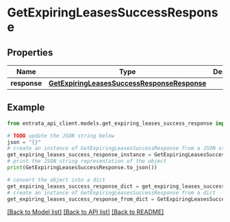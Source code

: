 # GetExpiringLeasesSuccessResponse


## Properties

Name | Type | Description | Notes
------------ | ------------- | ------------- | -------------
**response** | [**GetExpiringLeasesSuccessResponseResponse**](GetExpiringLeasesSuccessResponseResponse.md) |  | 

## Example

```python
from entrata_api_client.models.get_expiring_leases_success_response import GetExpiringLeasesSuccessResponse

# TODO update the JSON string below
json = "{}"
# create an instance of GetExpiringLeasesSuccessResponse from a JSON string
get_expiring_leases_success_response_instance = GetExpiringLeasesSuccessResponse.from_json(json)
# print the JSON string representation of the object
print(GetExpiringLeasesSuccessResponse.to_json())

# convert the object into a dict
get_expiring_leases_success_response_dict = get_expiring_leases_success_response_instance.to_dict()
# create an instance of GetExpiringLeasesSuccessResponse from a dict
get_expiring_leases_success_response_from_dict = GetExpiringLeasesSuccessResponse.from_dict(get_expiring_leases_success_response_dict)
```
[[Back to Model list]](../README.md#documentation-for-models) [[Back to API list]](../README.md#documentation-for-api-endpoints) [[Back to README]](../README.md)


